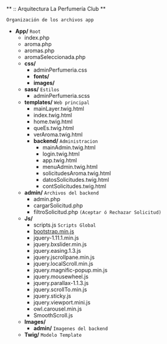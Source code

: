 
** :: Arquitectura La Perfumería Club **

`Organización de los archivos app `  


+ **App/**  `Root`
	+ index.php
	+ aroma.php
	+ aromas.php
	+ aromaSeleccionada.php
	+ **css/** 
		+ adminPerfumeria.css
		+ **fonts/**
		+ **images/**
	+ **sass/** `Estilos`
		+ adminPerfumeria.scss
	+ **templates/** `Web principal`
		+ mainLayer.twig.html
		+ index.twig.html
		+ home.twig.html
		+ queEs.twig.html
		+ verAroma.twig.html
		+ **backend/** `Administracion`
			+ mainAdmin.twig.html
			+ login.twig.html
			+ app.twig.html
			+ menuAdmin.twig.html
			+ solicitudesAroma.twig.html
			+ datosSolicitudes.twig.html
			+ contSolicitudes.twig.html
	+ **admin/** `Archivos del backend`	
		+ admin.php
		+ cargarSolicitud.php
		+ filtroSolicitud.php `(Aceptar ó Rechazar Solicitud)`
	+ **Js/**
		+ scripts.js `Scripts Global`
		+ [bootstrap.min.js](url)
		+ jquery-1.11.1.min.js
		+ jquery.bxslider.min.js
		+ jquery.easing.1.3.js
		+ jquery.jscrollpane.min.js
		+ jquery.localScroll.min.js
		+ jquery.magnific-popup.min.js
		+ jquery.mousewheel.js
		+ jquery.parallax-1.1.3.js
		+ jquery.scrollTo.min.js
		+ jquery.sticky.js
		+ jquery.viewport.mini.js
		+ owl.carousel.min.js
		+ SmoothScroll.js
	+ **Images/** 
		+ **admin/** `Imagenes del backend`
	+ **Twig/** `Modelo Template`